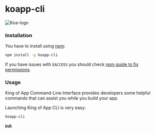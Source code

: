 # koapp-cli

![Koa-logo](http://kingofapp.es/wp-content/uploads/2015/02/logoking-r1.png)


### Installation

You have to install using [npm](https://www.npmjs.com/):

```bash
npm install -g koapp-cli
```

If you have issues with ``EACCESS`` you should check [npm guide to fix permissions](https://docs.npmjs.com/getting-started/fixing-npm-permissions).


### Usage

King of App Command-Line Interface provides developers some helpful commands that can assist you while you build your app.

Launching King of App CLI is very easy:

```bash
koapp-cli
```

**init <template>**

  Create a new Cordova Project on the given path and download our [Visualizer]('http://docs.kingofapp.com/visualizer/') to preview your app.

**create <module | spinner | theme>**

  Create a new module, spinner or theme. An assistant will ask you for some parameters.


**serve**

  This command will launch King of App Visualizer at ```http://localhost:9001```. You need to be inside the King of App Visualizer folder of your project.

**help**

  Display the list of avaliable commands and some help.


### License
MIT © [King of App](https://github.com/KingofApp)
